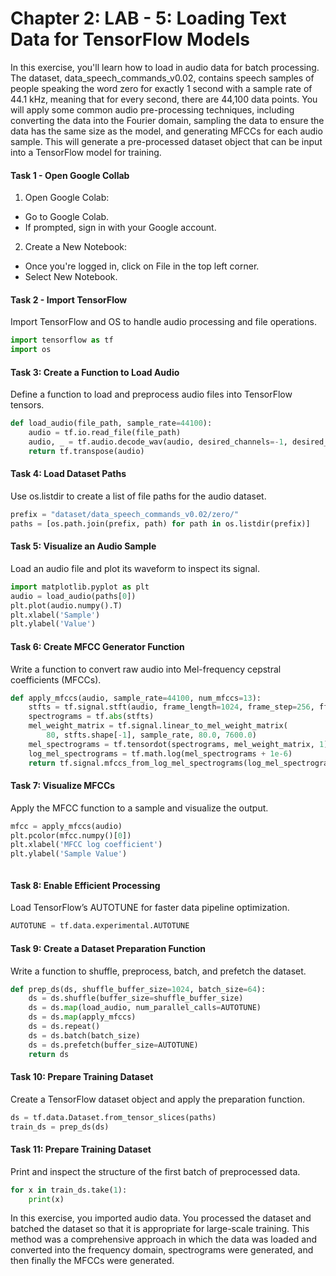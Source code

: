 # Chapter 2: LAB - 5: Loading Text Data for TensorFlow Models

In this exercise, you'll learn how to load in audio data for batch processing. The dataset, data_speech_commands_v0.02, contains speech samples of people speaking the word zero for exactly 1 second with a sample rate of 44.1 kHz, meaning that for every second, there are 44,100 data points. You will apply some common audio pre-processing techniques, including converting the data into the Fourier domain, sampling the data to ensure the data has the same size as the model, and generating MFCCs for each audio sample. This will generate a pre-processed dataset object that can be input into a TensorFlow model for training.

#### Task 1 - Open Google Collab

1. Open Google Colab:

- Go to Google Colab.
- If prompted, sign in with your Google account.

2. Create a New Notebook:
- Once you're logged in, click on File in the top left corner.
- Select New Notebook.

#### Task 2 - Import TensorFlow

Import TensorFlow and OS to handle audio processing and file operations.

```python
import tensorflow as tf
import os

```

#### Task 3: Create a Function to Load Audio

Define a function to load and preprocess audio files into TensorFlow tensors.

```python
def load_audio(file_path, sample_rate=44100):
    audio = tf.io.read_file(file_path)
    audio, _ = tf.audio.decode_wav(audio, desired_channels=-1, desired_samples=sample_rate)
    return tf.transpose(audio)


```

#### Task 4: Load Dataset Paths

 Use os.listdir to create a list of file paths for the audio dataset.


```python
prefix = "dataset/data_speech_commands_v0.02/zero/"
paths = [os.path.join(prefix, path) for path in os.listdir(prefix)]

```

#### Task 5: Visualize an Audio Sample

Load an audio file and plot its waveform to inspect its signal.

```python
import matplotlib.pyplot as plt
audio = load_audio(paths[0])
plt.plot(audio.numpy().T)
plt.xlabel('Sample')
plt.ylabel('Value')

```

#### Task 6:  Create MFCC Generator Function

Write a function to convert raw audio into Mel-frequency cepstral coefficients (MFCCs).


```python
def apply_mfccs(audio, sample_rate=44100, num_mfccs=13):
    stfts = tf.signal.stft(audio, frame_length=1024, frame_step=256, fft_length=1024)
    spectrograms = tf.abs(stfts)
    mel_weight_matrix = tf.signal.linear_to_mel_weight_matrix(
        80, stfts.shape[-1], sample_rate, 80.0, 7600.0)
    mel_spectrograms = tf.tensordot(spectrograms, mel_weight_matrix, 1)
    log_mel_spectrograms = tf.math.log(mel_spectrograms + 1e-6)
    return tf.signal.mfccs_from_log_mel_spectrograms(log_mel_spectrograms)[..., :num_mfccs]

```

#### Task 7: Visualize MFCCs

Apply the MFCC function to a sample and visualize the output.

```python
mfcc = apply_mfccs(audio)
plt.pcolor(mfcc.numpy()[0])
plt.xlabel('MFCC log coefficient')
plt.ylabel('Sample Value')



```

#### Task 8: Enable Efficient Processing

Load TensorFlow’s AUTOTUNE for faster data pipeline optimization.


```python
AUTOTUNE = tf.data.experimental.AUTOTUNE

```

#### Task 9: Create a Dataset Preparation Function

Write a function to shuffle, preprocess, batch, and prefetch the dataset.

```python
def prep_ds(ds, shuffle_buffer_size=1024, batch_size=64):
    ds = ds.shuffle(buffer_size=shuffle_buffer_size)
    ds = ds.map(load_audio, num_parallel_calls=AUTOTUNE)
    ds = ds.map(apply_mfccs)
    ds = ds.repeat()
    ds = ds.batch(batch_size)
    ds = ds.prefetch(buffer_size=AUTOTUNE)
    return ds

```

#### Task 10: Prepare Training Dataset

Create a TensorFlow dataset object and apply the preparation function.

```python
ds = tf.data.Dataset.from_tensor_slices(paths)
train_ds = prep_ds(ds)

```

#### Task 11: Prepare Training Dataset
Print and inspect the structure of the first batch of preprocessed data.

```python
for x in train_ds.take(1):
    print(x)

```
In this exercise, you imported audio data. You processed the dataset and batched the dataset so that it is appropriate for large-scale training. This method was a comprehensive approach in which the data was loaded and converted into the frequency domain, spectrograms were generated, and then finally the MFCCs were generated.
